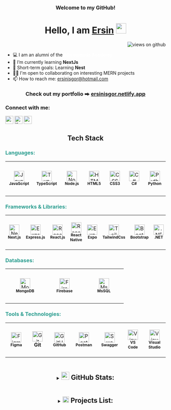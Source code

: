 <h3 align="center">
     Welcome to my GitHub!
</h3>

<h1 align="center">
     Hello, I am <a target="_blank" href="#">Ersin</a>
     </a> <img src="https://user-images.githubusercontent.com/64318469/176737130-33ef105d-385a-43e4-a68e-33ac3f19ab12.gif" height="32" />
</h1>

<p align="right">
  <img src="https://komarev.com/ghpvc/?username=ersinisgor&label=Profile+Views&color=brightgreen&style=flat-square" alt="views on github" />
</p>

<!-- - 💻 I am an alumni of the **[Siliconmade Academy](https://www.siliconmadeacademy.com/)** <br> -->

- 💻 I am an alumni of the **<a href="https://www.siliconmadeacademy.com/" target="_blank" rel="noopener noreferrer" style="color: white; text-decoration: none;">Siliconmade Academy</a>** <br>
- 📌 I’m currently learning **NextJs**
- 💪 Short-term goals: Learning **Nest** <br>
- 🤝🏼 I'm open to collaborating on interesting MERN projects <br>
- 📫 How to reach me: [ersinisgor@hotmail.com](ersinisgor@hotmail.com)<br>

<h3 align="center">
    Check out my portfolio ⮕ <a href="https://ersinisgor.netlify.app/">ersinisgor.netlify.app</a>
</h3>

<h3 align="left">
  Connect with me:
</h3>

<div align="left">
<a href="https://www.linkedin.com/in/ersin-isgor/"><img src="https://img.shields.io/badge/LinkedIn-0A66C2?style=for-the-badge&logo=linkedin&logoColor=white" height=25></a>
<a href="https://twitter.com/ersinisgor"><img alt="X logo 2023 (white)" src="https://cdn.prod.website-files.com/5d66bdc65e51a0d114d15891/64cebdd90aef8ef8c749e848_X-EverythingApp-Logo-Twitter.jpg" height=25></a>
<a href="https://discord.gg/ersinisgor#0867"><img src="https://img.shields.io/badge/Discord-5865F2?style=for-the-badge&logo=discord&logoColor=white" height=25></a>
</div>

<h2 align="center">
  <!-- <img src="https://media.giphy.com/media/pXo0B7colvXr0sTKxw/giphy.gif" width="20px" > -->
    Tech Stack
  <!-- <img src="https://media.giphy.com/media/pXo0B7colvXr0sTKxw/giphy.gif" width="20px" > -->
</h2>

<h3 style="color: #2a9d8f">Languages:</h3>
<table>
  <tr>
    <td align="center" height="108" width="108">
      <img
        src="https://cdn.jsdelivr.net/gh/devicons/devicon/icons/javascript/javascript-plain.svg"
        width="32"
        height="32"
        alt="JavaScript"
      />
      <br/><strong style="font-size: 12px;">JavaScript</strong>
    </td>
    <td align="center" height="108" width="108">
      <img
        src="https://cdn.jsdelivr.net/gh/devicons/devicon/icons/typescript/typescript-plain.svg"
        width="32"
        height="32"
        alt="TypeScript"
      />
      <br/><strong style="font-size: 12px;">TypeScript</strong>
    </td>
    <td align="center" height="108" width="108">
      <img
        src="https://cdn.jsdelivr.net/gh/devicons/devicon/icons/nodejs/nodejs-original.svg"
        width="32"
        height="32"
        alt="Node.js"
      />
      <br/><strong style="font-size: 12px;">Node.js</strong>
    </td>
    <td align="center" height="108" width="108">
      <img
        src="https://cdn.jsdelivr.net/gh/devicons/devicon/icons/html5/html5-plain.svg"
        width="32"
        height="32"
        alt="HTML5"
      />
      <br/><strong style="font-size: 12px;">HTML5</strong>
    </td>
    <td align="center" height="108" width="108">
      <img
        src="https://cdn.jsdelivr.net/gh/devicons/devicon/icons/css3/css3-plain.svg"
        width="32"
        height="32"
        alt="CSS3"
      />
      <br/><strong style="font-size: 12px;">CSS3</strong>
    </td>
    <td align="center" height="108" width="108">
      <img
        src="https://cdn.jsdelivr.net/gh/devicons/devicon/icons/csharp/csharp-original.svg"
        width="32"
        height="32"
        alt="C#"
      />
      <br/><strong style="font-size: 12px;">C#</strong>
    </td>
    <td align="center" height="108" width="108">
      <img
        src="https://cdn.jsdelivr.net/gh/devicons/devicon/icons/python/python-original.svg"
        width="32"
        height="32"
        alt="Python"
      />
      <br /><strong style="font-size: 12px;">Python</strong>
    </td>
  </tr>
</table>

<h3 style="color: #2a9d8f">Frameworks & Libraries:</h3>
<table>
  <tr>
    <td align="center" height="108" width="108">
      <img
        src="https://cdn.jsdelivr.net/gh/devicons/devicon/icons/nextjs/nextjs-original.svg"
        width="32"
        height="32"
        alt="Next.js"
      />
      <br/><strong style="font-size: 12px;">Next.js</strong>
    </td>
    <td align="center" height="108" width="108">
      <img
        src="https://cdn.jsdelivr.net/gh/devicons/devicon/icons/express/express-original.svg"
        width="32"
        height="32"
        alt="Express.js"
      />
      <br/><strong style="font-size: 12px;">Express.js</strong>
    </td>
    <td align="center" height="108" width="108">
      <img
        src="https://cdn.jsdelivr.net/gh/devicons/devicon/icons/react/react-original.svg"
        width="32"
        height="32"
        alt="React.js"
      />
      <br/><strong style="font-size: 12px;">React.js</strong>
    </td>
    <td align="center" height="108" width="108">
      <img
        src="https://cdn.jsdelivr.net/gh/devicons/devicon/icons/react/react-original.svg"
        width="32"
        height="32"
        alt="React Native"
      />
      <br/><strong style="font-size: 12px;">React Native</strong>
    </td>
    <td align="center" height="108" width="108">
      <img
        src="https://img.icons8.com/?size=100&id=7ImWFDcPfSlz&format=png&color=000000"
        width="32"
        height="32"
        alt="Expo"
      />
      <br /><strong style="font-size: 12px;">Expo</strong>
    </td>
    <td align="center" height="108" width="108">
      <img
        src="https://upload.wikimedia.org/wikipedia/commons/d/d5/Tailwind_CSS_Logo.svg"
        width="32"
        height="32"
        alt="Tailwind CSS"
      />
      <br/><strong style="font-size: 12px;">TailwindCss</strong>
    </td>
    <td align="center" height="108" width="108">
      <img
        src="https://upload.wikimedia.org/wikipedia/commons/b/b2/Bootstrap_logo.svg"
        width="32"
        height="32"
        alt="Bootstrap"
      />
      <br/><strong style="font-size: 12px;">Bootstrap</strong>
    </td>
    <td align="center" height="108" width="108">
      <img
        src="https://upload.wikimedia.org/wikipedia/commons/e/ee/.NET_Core_Logo.svg"
        width="32"
        height="32"
        alt=".NET"
      />
      <br /><strong style="font-size: 12px;">.NET</strong>
    </td>
  </tr>
</table>

<h3 style="color: #2a9d8f">Databases:</h3>
<table>
  <tr>
    <td align="center" height="108" width="108">
      <img
        src="https://cdn.jsdelivr.net/gh/devicons/devicon/icons/mongodb/mongodb-original.svg"
        width="32"
        height="32"
        alt="MongoDB"
      />
      <br /><strong style="font-size: 12px;">MongoDB</strong>
    </td>
    <td align="center" height="108" width="108">
      <img
        src="https://cdn.jsdelivr.net/gh/devicons/devicon/icons/firebase/firebase-plain.svg"
        width="32"
        height="32"
        alt="Firebase"
      />
      <br /><strong style="font-size: 12px;">Firebase</strong>
    </td>
    <td align="center" height="108" width="108">
      <img
        src="https://cdn.jsdelivr.net/gh/devicons/devicon/icons/microsoftsqlserver/microsoftsqlserver-plain.svg"
        width="32"
        height="32"
        alt="MsSQL"
      />
      <br /><strong style="font-size: 12px;">MsSQL</strong>
    </td>
  </tr>
</table>

<h3 style="color: #2a9d8f">Tools & Technologies:</h3>
<table>
  <tr>
    <td align="center" height="108" width="108">
      <img
        src="https://upload.wikimedia.org/wikipedia/commons/3/33/Figma-logo.svg"
        width="32"
        height="32"
        alt="Figma"
      />
      <br /><strong style="font-size: 12px;">Figma</strong>
    </td>
    <td align="center" height="108" width="108">
      <img
        src="https://cdn.jsdelivr.net/gh/devicons/devicon/icons/git/git-original.svg"
        width="32"
        height="32"
        alt="Git"
      />
      <br /><strong>Git</strong>
    </td>
    <td align="center" height="108" width="108">
      <img
        src="https://upload.wikimedia.org/wikipedia/commons/9/91/Octicons-mark-github.svg"
        width="32"
        height="32"
        alt="GitHub"
      />
      <br /><strong style="font-size: 12px;">GitHub</strong>
    </td>
    <td align="center" height="108" width="108">
      <img
        src="https://cdn.jsdelivr.net/gh/devicons/devicon/icons/postman/postman-original.svg"
        width="32"
        height="32"
        alt="Postman"
      />
      <br /><strong style="font-size: 12px;">Postman</strong>
    </td>
    <td align="center" height="108" width="108">
      <img
        src="https://cdn.jsdelivr.net/gh/devicons/devicon/icons/swagger/swagger-original.svg"
        width="32"
        height="32"
        alt="Swagger"
      />
      <br /><strong style="font-size: 12px;">Swagger</strong>
    </td>
    <td align="center" height="108" width="108">
      <img
        src="https://cdn.jsdelivr.net/gh/devicons/devicon/icons/vscode/vscode-original.svg"
        width="32"
        height="32"
        alt="Visual Studio Code"
      />
      <br /><strong style="font-size: 12px;">VS Code</strong>
    </td>
    <td align="center" height="108" width="108">
      <img
        src="https://cdn.jsdelivr.net/gh/devicons/devicon/icons/visualstudio/visualstudio-plain.svg"
        width="32"
        height="32"
        alt="Visual Studio"
      />
      <br /><strong style="font-size: 12px;">Visual Studio</strong>
    </td>
  </tr>
</table>

<details align=center>
  <summary>
    <h2 style="display: inline-block;">
      <img src="https://media.giphy.com/media/2zeiYrwEPsOqTszYQm/giphy.gif" width="25px" >
      GitHub Stats:
    </h2>
  </summary>

<div align=center>
  <a href="https://github-readme-streak-stats.herokuapp.com/?user=ersinisgor&theme=algolia&hide_border=true" title="Open in new tab">
    <img align="left" width=390 src="https://github-readme-streak-stats.herokuapp.com/?user=ersinisgor&theme=algolia&hide_border=true" alt="zumrudu-anka" />
  </a>
  <a href="https://github-readme-streak-stats.herokuapp.com/?user=ersinisgor&theme=algolia&hide_border=true" title="Open in new tab">
    <img align="right" width=390 src="https://github-readme-stats.vercel.app/api?username=ersinisgor&show_icons=true&theme=algolia&hide_border=true" />
  </a>
</div>
<br><br><br><br><br><br><br><br>
<div align=center>
  <a href="https://github-readme-stats.vercel.app/api/top-langs/?username=ersinisgor&theme=algolia&langs_count=8&layout=compact&hide_border=true" title="Open in new tab">
    <img width=390 align="center" src="https://github-readme-stats.vercel.app/api/top-langs/?username=ersinisgor&theme=algolia&langs_count=8&layout=compact&hide_border=true" />
  </a>
</div>
</details>

<details align=center>
  <summary>
    <h2 style="display: inline-block;">
    <img src="https://media0.giphy.com/media/v1.Y2lkPTc5MGI3NjExOGN3YjNiOXJycHhudW94Y25qYTJ2MnhnYnI2cDhldXFjaGc0dGIwaSZlcD12MV9pbnRlcm5hbF9naWZfYnlfaWQmY3Q9Zw/TiPkSK2MJCrZMEqd62/giphy.gif" width="20px">
      Projects List:
    </h2>
  </summary>

  <table class="table">
    <thead>
      <tr>
        <th scope="col">Repository</th>
        <th scope="col">Type</th>
        <th scope="col">Technologies and tools</th>
        <th scope="col">Demo</th>
      </tr>
    </thead>
    <tbody>
      <tr>
        <th scope="row">
          <a href="https://github.com/ersinisgor/Mini-microservice-Blog-project" target="_blank">Nest.js Library Management</a>
        </th>
        <td>Backend</td>
        <td>Nest.js, TypeScript, TypeORM, PostreSQL, JWT, Swagger</td>
        <td align="center">-</td>
      </tr>
      <tr>
        <th scope="row">
          <a href="https://github.com/ersinisgor/Mini-microservice-Blog-project" target="_blank">Mini Microservices Blog Project</a>
        </th>
        <td>Backend</td>
        <td>JavaScript, Node.js, React</td>
        <td align="center">-</td>
      </tr>
      <tr>
        <th scope="row">
          <a href="https://github.com/ersinisgor/microservices-patient-management" target="_blank">Microservices Patient Management</a>
        </th>
        <td>Backend</td>
        <td>Java, Spring Boot, PostreSQL, Kafka, gRPC, API Gateway, Docker, AWS</td>
        <td align="center">-</td>
      </tr>
      <tr>
        <th scope="row">
          <a href="https://github.com/ersinisgor/booking_app_MERN" target="_blank">Hotel Booking App MERN</a>
        </th>
        <td>Full Stack</td>
        <td>TypeScript, React, Node.js, MongoDB, Express.js, Tailwind CSS, JWT, Stripe, Cloudinary, Playwright</td>
        <td align="center">
          <a href="booking-app-mern-jlbe.onrender.com" target="_blank">Live</a>
        </td>
      </tr>
      <tr>
        <th scope="row">
          <a href="https://github.com/ersinisgor/food_ordering_MERN" target="_blank">Food Ordering App MERN</a>
        </th>
        <td>Full Stack</td>
        <td>TypeScript, React, Node.js, MongoDB, Express.js, Auth0, Stripe, Cloudinary, Shadcn-ui</td>
        <td align="center">
          <a href="https://food-ordering-mern-frontend-no3q.onrender.com/" target="_blank">Live</a>
        </td>
      </tr>
      <tr>
        <th scope="row">
          <a href="https://github.com/ersinisgor/Mobile_Hotel_Booking_App" target="_blank">Mobile Hotel Booking App</a>
        </th>
        <td>Mobile App</td>
        <td>React Native, React Navigation, Redux, Firebase, AsyncStorage</td>
        <td align="center">-</td>
      </tr>
      <tr>
        <th scope="row">
          <a href="https://github.com/ersinisgor/Mobile-Ecommerce-Category-App" target="_blank">Mobile Ecom. Category App</a>
        </th>
        <td>Mobile App</td>
        <td>React Native, Expo, React Navigation, AsyncStorage, TypeScript</td>
        <td align="center">-</td>
      </tr>
      <tr>
        <th scope="row">
          <a href="https://github.com/ersinisgor/portfolio-nextjs" target="_blank">Portfolio</a>
        </th>
        <td>Frontend</td>
        <td>NextJs, Tailwind, Shadcn-ui, Magic-ui, Aceternity-ui</td>
        <td align="center">
          <a href="https://ersinisgor.netlify.app/" target="_blank">Live</a>
        </td>
      </tr>
      <tr>
        <th scope="row">
          <a href="https://github.com/ersinisgor/movie_app_MERN" target="_blank">Movie App MERN</a>
        </th>
        <td>Full Stack</td>
        <td>MongoDB, Express.js, Node.js, React, Router, Axios, Lucide React, Zustand, React Player, Tailwind, React Hot Toast</td>
        <td align="center">
          <a href="https://movie-app-mern-72td.onrender.com/" target="_blank">Live</a>
        </td>
      </tr>
      <tr>
        <th scope="row">
          <a href="https://github.com/ersinisgor/ApiHotelProject" target="_blank">Api Hotel Project</a>
        </th>
        <td>Full Stack</td>
        <td>C#, MsSQL, RapidAPI, Swagger, AutoMapper, .NET MVC, JWT, Bootstrap</td>
        <td align="center">-</td>
      </tr>
      <tr>
        <th scope="row">
          <a href="https://github.com/ersinisgor/quiz-app" target="_blank">Quiz App</a>
        </th>
        <td>Frontend</td>
        <td>HTML, CSS, Javascript, Bootstrap</td>
        <td align="center">
          <a href="https://quiz-app-er.netlify.app/" target="_blank">Live</a>
        </td>
      </tr>
      <tr>
        <th scope="row">
          <a href="https://github.com/ersinisgor/theOdinProject/tree/main/08-Tic-Tac-Toe" target="_blank">Tic Tac Toe </a>
        </th>
        <td>Frontend</td>
        <td>HTML, CSS, Javascript</td>
        <td align="center">
          <a href="https://tictactoe-game-er.netlify.app/" target="_blank">Live</a>
        </td>
      </tr>
      <tr>
        <th scope="row">
          <a href="https://github.com/ersinisgor/complete-javascript-course/tree/main/07-Pig-Game/current" target="_blank">Pig Game</a>
        </th>
        <td>Frontend</td>
        <td>HTML, CSS, Javascript</td>
        <td align="center">
          <a href="https://pig-game-er.netlify.app/" target="_blank">Live</a>
        </td>
      </tr>
    </tbody>
  </table>
</details>
